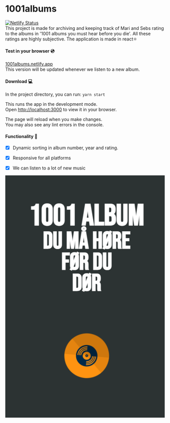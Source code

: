 # 1001albums

[![Netlify Status](https://api.netlify.com/api/v1/badges/2b335434-eedf-4d3e-bbb2-1c6053d68f44/deploy-status)](https://app.netlify.com/sites/1001albums/deploys)\
This project is made for archiving and keeping track of Mari and Sebs rating to the albums in '1001 albums you must hear before you die'. All these ratings are highly subjective. The application is made in react⚛️

#### Test in your browser 💿 
<a href="https://1001albums.netlify.app/" target="_blank">1001albums.netlify.app</a>\
This version will be updated whenever we listen to a new album. 

#### Download 💻
In the project directory, you can run:
`yarn start`

This runs the app in the development mode.\
Open [http://localhost:3000](http://localhost:3000) to view it in your browser.

The page will reload when you make changes.\
You may also see any lint errors in the console. 

#### Functionality 🤖
* [X] Dynamic sorting in album number, year and rating. 
* [X] Responsive for all platforms 
* [X] We can listen to a lot of new music 


![Screenshot](pics/show.png) 
